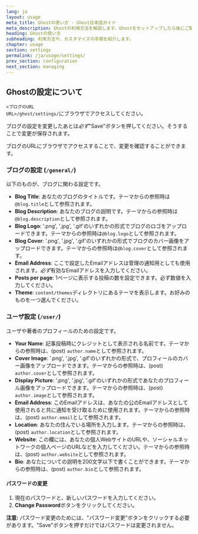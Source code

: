 ```yaml
---
lang: ja
layout: usage
meta_title: Ghostの使い方 - Ghost日本語ガイド
meta_description: Ghostの利用方法を解説します。Ghostをセットアップしたら後にご覧ください。
heading: Ghostの使い方
subheading: 利用方法や、カスタマイズの手順を紹介します。
chapter: usage
section: settings
permalink: /ja/usage/settings/
prev_section: configuration
next_section: managing
---
```


##  Ghostの設定について <a id="settings"></a>

<code class="path">&lt;ブログのURL URL&gt;/ghost/settings/</code>にブラウザでアクセスしてください。

ブログの設定を変更したあとは*必ず*"Save"ボタンを押してください。そうすることで変更が保存されます。

ブログのURLにブラウザでアクセスすることで、変更を確認することができます。

### ブログの設定 (<code class="path">/general/</code>)

以下のものが、ブログに関わる設定です。

*   **Blog Title**: あなたのブログのタイトルです。テーマからの参照時は`@blog.title`として参照されます。
*   **Blog Description**: あなたのブログの説明です。テーマからの参照時は`@blog.description`として参照されます。
*   **Blog Logo**: '.png', '.jpg', '.gif'のいずれかの形式でブログのロゴをアップロードできます。テーマからの参照時は`@blog.logo`として参照されます。
*   **Blog Cover**: '.png', '.jpg', '.gif'のいずれかの形式でブログのカバー画像をアップロードできます。テーマからの参照時は`@blog.cover`として参照されます。
*   **Email Address**: ここで設定したEmailアドレスは管理の通知用としても使用されます。*必ず*有効なEmailアドレスを入力してください。
*   **Posts per page**: 1ページに表示する投稿の数を設定できます。必ず数値を入力してください。
*   **Theme**: <code class="path">content/themes</code>ディレクトリにあるテーマを表示します。お好みのものを一つ選んでください。

### ユーザ設定 (<code class="path">/user/</code>)

ユーザや著者のプロフィールのための設定です。

*   **Your Name**: 記事投稿時にクレジットとして表示される名前です。テーマからの参照時は、(post) `author.name`として参照されます。
*   **Cover Image**: '.png', '.jpg', '.gif'のいずれかの形式で、プロフィールのカバー画像をアップロードできます。テーマからの参照時は、(post) `author.cover`として参照されます。
*   **Display Picture**: '.png', '.jpg', '.gif'のいずれかの形式であなたのプロフィール画像をアップロードできます。テーマからの参照時は、(post) `author.image`として参照されます。
*   **Email Address**: このEmailアドレスは、あなたの公のEmailアドレスとして使用されると共に通知を受け取るために使用されます。テーマからの参照時は、(post) `author.email`として参照されます。
*   **Location**: あなたの住んでいる場所を入力します。テーマからの参照時は、(post) `author.location`として参照されます。
*   **Website**: この欄には、あなたの個人WebサイトのURLや、ソーシャルネットワークの個人ページのURLなどを入力してください。テーマからの参照時は、(post) `author.website`として参照されます。
*   **Bio**: あなたについての説明を200文字以下で書くことができます。テーマからの参照時は、(post) `author.bio`として参照されます。

#### パスワードの変更

1.  現在のパスワードと、新しいパスワードを入力してください。
2.  **Change Password**ボタンをクリックしてください。
<p class="note">
    <strong>注意:</strong> パスワード変更のためには、"パスワード変更"ボタンをクリックする必要があります。"Save"ボタンを押すだけではパスワードは変更されません。
</p>

